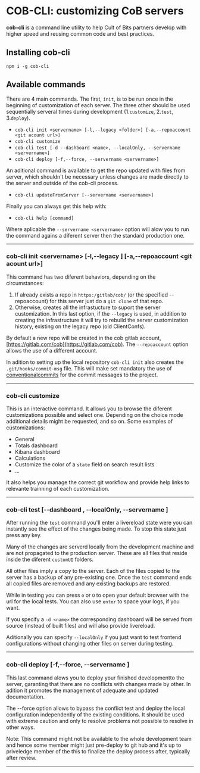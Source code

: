 # COB-CLI: customizing CoB servers
__cob-cli__ is a command line utility to help Cult of Bits partners develop with higher speed and reusing common code and best practices.

## Installing cob-cli
`npm i -g cob-cli`

## Available commands

There are 4 main commands. The first, `init`, is to be run once in the beginning of customization of each server. The three other should be used sequentially serveral times during development (1.`customize`, 2.`test`, 3.`deploy`).

 * `cob-cli init <servername> [-l,--legacy <folder>] [-a,--repoaccount <git acount url>]`
 * `cob-cli customize`
 * `cob-cli test [-d --dashboard <name>, --localOnly, --servername <servername>]`
 * `cob-cli deploy [-f,--force, --servername <servername>]`

An aditional command is available to get the repo updated with files from server, which shouldn't be necessary unless changes are made directly to the server and outside of the cob-cli process. 
 * `cob-cli updateFromServer [--servername <servername>]`

 Finally you can always get this help with:
 * `cob-cli help [command]`

 Where aplicable the `--servername <servername>` option will alow you to run the command agains a diferent server then the standard production one.

---

### cob-cli init \<servername> [-l,--legacy <folder>] [-a,--repoaccount \<git acount url>]

This command has two diferent behaviors, depending on the circumstances:
 1. If already exists a repo in `https:/gitlab/cob/` (or the specified --repoaccount) for this server just do a `git clone` of that repo.
 2. Otherwise, creates all the infrastucture to suport the server customization. In this last option, if the `--legacy` is used, in addition to creating the infrastructure it will try to rebuild the server customization history, existing on the legacy repo (old ClientConfs).

 By default a new repo will be created in the cob gitlab account, [https://gitlab.com/cob](https://gitlab.com/cob). 
 The `--repoaccount` option allows the use of a different account.

 In adition to setting up the local repository `cob-cli init` also creates the `.git/hooks/commit-msg` file. This will make set mandatory the use of [conventionalcommits](www.conventionalcommits.org) for the commit messages to the project.

---

### cob-cli customize

This is an interactive command. It allows you to browse the diferent customizations possible and select one. Depending on the choice mode additional details might be requested, and so on. Some examples of customizations:

 * General 
 * Totals dashboard
 * Kibana dashboard
 * Calculations
 * Customize the color of a `state` field on search result lists
 * ...

It also helps you manage the correct git workflow and provide help links to relevante trainning of each customization.

---

### cob-cli test [--dashboard <name>, --localOnly, --servername <servername>]
After running the `test` command you'll enter a livereload state were you can instantly see the effect of the changes being made. To stop this state just press any key.

Many of the changes are serverd locally from the development machine and are not propagated to the production server. These are all files that reside inside the diferent `customUI` folders. 

All other files imply a copy to the server. Each of the files copied to the server has a backup of any pre-existing one. Once the `test` command ends all copied files are removed and any existing backups are restored.

While in testing you can press `o` or `O` to open your default browser with the url for the local tests. You can also use `enter` to space your logs, if you want.

If you specify a `-d <name>` the corresponding dashboard will be served from source (instead of built files) and will also provide livereload.

Aditionally you can specify `--localOnly` if you just want to test frontend configurations without changing other files on server during testing.

---

### cob-cli deploy [-f,--force, --servername <servername>]
This last command alows you to deploy your finished developmentto the server, garanting that there are no conflicts with changes made by other.
In adition it promotes the management of adequate and updated documentation.

The --force option allows to bypass the conflict test and deploy the local configuration independently of the existing conditions. It should be used with extreme caution and only to resolve problems not possible to resolve in other ways.

Note: This command might not be available to the whole development team and hence some member might just pre-deploy to git hub and it's up to priveledge member of the this to finalize the deploy process after, typically after review.

---